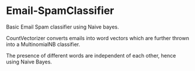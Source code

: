 # Email-SpamClassifier

Basic Email Spam classifier using Naive bayes.

CountVectorizer converts emails into word vectors which are further thrown into a MultinomialNB classifier.

The presence of different words are independent of each other, hence using Naive Bayes.
